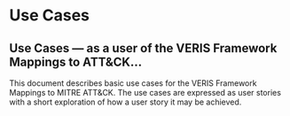 # Use Cases

## Use Cases — as a user of the VERIS Framework Mappings to ATT&CK...

This document describes basic use cases for the VERIS Framework Mappings to MITRE ATT&CK. The use cases are expressed as user stories with a short exploration of how a user story it may be achieved.

